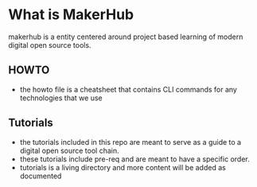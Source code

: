 # What is MakerHub
makerhub is a entity centered around project based learning of modern digital open source tools.
## HOWTO
- the howto file is a cheatsheet that contains CLI commands for any technologies that we use
## Tutorials
- the tutorials included in this repo are meant to serve as a guide to a digital  open source tool chain.
- these tutorials include pre-req and are meant to have a specific order.
- tutorials is a living directory and more content will be added as documented